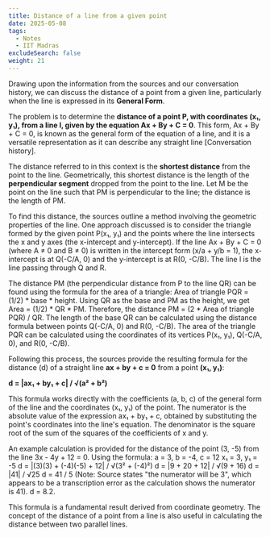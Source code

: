 ```yaml
---
title: Distance of a line from a given point
date: 2025-05-08
tags:
  - Notes 
  - IIT Madras
excludeSearch: false
weight: 21
---
```


Drawing upon the information from the sources and our conversation history, we can discuss the distance of a point from a given line, particularly when the line is expressed in its **General Form**.

The problem is to determine the **distance of a point P, with coordinates (x₁, y₁), from a line l, given by the equation Ax + By + C = 0**. This form, Ax + By + C = 0, is known as the general form of the equation of a line, and it is a versatile representation as it can describe any straight line [Conversation history].

The distance referred to in this context is the **shortest distance** from the point to the line. Geometrically, this shortest distance is the length of the **perpendicular segment** dropped from the point to the line. Let M be the point on the line such that PM is perpendicular to the line; the distance is the length of PM.

To find this distance, the sources outline a method involving the geometric properties of the line. One approach discussed is to consider the triangle formed by the given point P(x₁, y₁) and the points where the line intersects the x and y axes (the x-intercept and y-intercept). If the line Ax + By + C = 0 (where A ≠ 0 and B ≠ 0) is written in the intercept form (x/a + y/b = 1), the x-intercept is at Q(-C/A, 0) and the y-intercept is at R(0, -C/B). The line l is the line passing through Q and R.

The distance PM (the perpendicular distance from P to the line QR) can be found using the formula for the area of a triangle: Area of triangle PQR = (1/2) * base * height. Using QR as the base and PM as the height, we get Area = (1/2) * QR * PM. Therefore, the distance PM = (2 * Area of triangle PQR) / QR.
The length of the base QR can be calculated using the distance formula between points Q(-C/A, 0) and R(0, -C/B).
The area of the triangle PQR can be calculated using the coordinates of its vertices P(x₁, y₁), Q(-C/A, 0), and R(0, -C/B).

Following this process, the sources provide the resulting formula for the distance (d) of a straight line **ax + by + c = 0** from a point **(x₁, y₁)**:

**d = |ax₁ + by₁ + c| / √(a² + b²)**

This formula works directly with the coefficients (a, b, c) of the general form of the line and the coordinates (x₁, y₁) of the point. The numerator is the absolute value of the expression ax₁ + by₁ + c, obtained by substituting the point's coordinates into the line's equation. The denominator is the square root of the sum of the squares of the coefficients of x and y.

An example calculation is provided for the distance of the point (3, -5) from the line 3x - 4y + 12 = 0.
Using the formula:
a = 3, b = -4, c = 12
x₁ = 3, y₁ = -5
d = |(3)(3) + (-4)(-5) + 12| / √(3² + (-4)²)
d = |9 + 20 + 12| / √(9 + 16)
d = |41| / √25
d = 41 / 5 (Note: Source states "the numerator will be 3", which appears to be a transcription error as the calculation shows the numerator is 41).
d = 8.2.

This formula is a fundamental result derived from coordinate geometry. The concept of the distance of a point from a line is also useful in calculating the distance between two parallel lines.